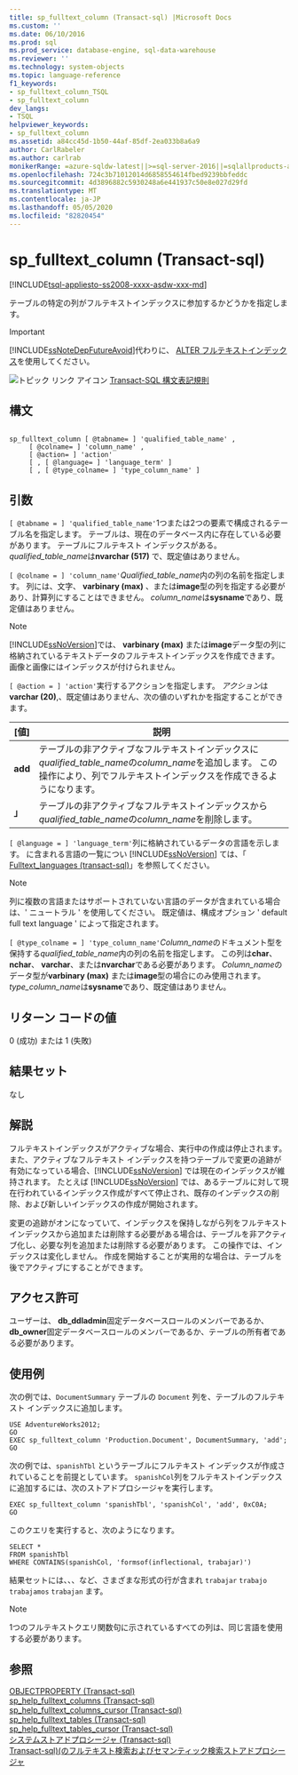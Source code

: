 ```yaml
---
title: sp_fulltext_column (Transact-sql) |Microsoft Docs
ms.custom: ''
ms.date: 06/10/2016
ms.prod: sql
ms.prod_service: database-engine, sql-data-warehouse
ms.reviewer: ''
ms.technology: system-objects
ms.topic: language-reference
f1_keywords:
- sp_fulltext_column_TSQL
- sp_fulltext_column
dev_langs:
- TSQL
helpviewer_keywords:
- sp_fulltext_column
ms.assetid: a84cc45d-1b50-44af-85df-2ea033b8a6a9
author: CarlRabeler
ms.author: carlrab
monikerRange: =azure-sqldw-latest||>=sql-server-2016||=sqlallproducts-allversions||>=sql-server-linux-2017||=azuresqldb-mi-current
ms.openlocfilehash: 724c3b71012014d6858554614fbed9239bbfeddc
ms.sourcegitcommit: 4d3896882c5930248a6e441937c50e8e027d29fd
ms.translationtype: MT
ms.contentlocale: ja-JP
ms.lasthandoff: 05/05/2020
ms.locfileid: "82820454"
---
```

# <a name="sp_fulltext_column-transact-sql"></a>sp_fulltext_column (Transact-sql)
[!INCLUDE[tsql-appliesto-ss2008-xxxx-asdw-xxx-md](../../includes/tsql-appliesto-ss2008-xxxx-asdw-xxx-md.md)]

  テーブルの特定の列がフルテキストインデックスに参加するかどうかを指定します。  
  
> [!IMPORTANT]  
>  [!INCLUDE[ssNoteDepFutureAvoid](../../includes/ssnotedepfutureavoid-md.md)]代わりに、 [ALTER フルテキストインデックス](../../t-sql/statements/alter-fulltext-index-transact-sql.md)を使用してください。  
  
 ![トピック リンク アイコン](../../database-engine/configure-windows/media/topic-link.gif "トピック リンク アイコン") [Transact-SQL 構文表記規則](../../t-sql/language-elements/transact-sql-syntax-conventions-transact-sql.md)  
  
## <a name="syntax"></a>構文  
  
```  
  
sp_fulltext_column [ @tabname= ] 'qualified_table_name' ,   
     [ @colname= ] 'column_name' ,   
     [ @action= ] 'action'   
     [ , [ @language= ] 'language_term' ]   
     [ , [ @type_colname= ] 'type_column_name' ]  
```  
  
## <a name="arguments"></a>引数  
`[ @tabname = ] 'qualified_table_name'`1つまたは2つの要素で構成されるテーブル名を指定します。 テーブルは、現在のデータベース内に存在している必要があります。 テーブルにフルテキスト インデックスがある。 *qualified_table_name*は**nvarchar (517)** で、既定値はありません。  
  
`[ @colname = ] 'column_name'`*Qualified_table_name*内の列の名前を指定します。 列には、文字、 **varbinary (max)** 、または**image**型の列を指定する必要があり、計算列にすることはできません。 *column_name*は**sysname**であり、既定値はありません。  
  
> [!NOTE]  
>  [!INCLUDE[ssNoVersion](../../includes/ssnoversion-md.md)]では、 **varbinary (max)** または**image**データ型の列に格納されているテキストデータのフルテキストインデックスを作成できます。 画像と画像にはインデックスが付けられません。  
  
`[ @action = ] 'action'`実行するアクションを指定します。 *アクション*は**varchar (20)**,、既定値はありません、次の値のいずれかを指定することができます。  
  
|[値]|説明|  
|-----------|-----------------|  
|**add**|テーブルの非アクティブなフルテキストインデックスに*qualified_table_name*の*column_name*を追加します。 この操作により、列でフルテキストインデックスを作成できるようになります。|  
|**」**|テーブルの非アクティブなフルテキストインデックスから*qualified_table_name*の*column_name*を削除します。|  
  
`[ @language = ] 'language_term'`列に格納されているデータの言語を示します。 に含まれる言語の一覧につい [!INCLUDE[ssNoVersion](../../includes/ssnoversion-md.md)] ては、「 [Fulltext_languages &#40;transact-sql&#41;](../../relational-databases/system-catalog-views/sys-fulltext-languages-transact-sql.md)」を参照してください。  
  
> [!NOTE]  
>  列に複数の言語またはサポートされていない言語のデータが含まれている場合は、' ニュートラル ' を使用してください。 既定値は、構成オプション ' default full text language ' によって指定されます。  
  
`[ @type_colname = ] 'type_column_name'`*Column_name*のドキュメント型を保持する*qualified_table_name*内の列の名前を指定します。 この列は**char**、 **nchar**、 **varchar**、または**nvarchar**である必要があります。 *Column_name*のデータ型が**varbinary (max)** または**image**型の場合にのみ使用されます。 *type_column_name*は**sysname**であり、既定値はありません。  
  
## <a name="return-code-values"></a>リターン コードの値  
 0 (成功) または 1 (失敗)  
  
## <a name="result-sets"></a>結果セット  
 なし  
  
## <a name="remarks"></a>解説  
 フルテキストインデックスがアクティブな場合、実行中の作成は停止されます。 また、アクティブなフルテキスト インデックスを持つテーブルで変更の追跡が有効になっている場合、[!INCLUDE[ssNoVersion](../../includes/ssnoversion-md.md)] では現在のインデックスが維持されます。 たとえば [!INCLUDE[ssNoVersion](../../includes/ssnoversion-md.md)] では、あるテーブルに対して現在行われているインデックス作成がすべて停止され、既存のインデックスの削除、および新しいインデックスの作成が開始されます。  
  
 変更の追跡がオンになっていて、インデックスを保持しながら列をフルテキストインデックスから追加または削除する必要がある場合は、テーブルを非アクティブ化し、必要な列を追加または削除する必要があります。 この操作では、インデックスは変化しません。 作成を開始することが実用的な場合は、テーブルを後でアクティブにすることができます。  
  
## <a name="permissions"></a>アクセス許可  
 ユーザーは、 **db_ddladmin**固定データベースロールのメンバーであるか、 **db_owner**固定データベースロールのメンバーであるか、テーブルの所有者である必要があります。  
  
## <a name="examples"></a>使用例  
 次の例では、`DocumentSummary` テーブルの `Document` 列を、テーブルのフルテキスト インデックスに追加します。  
  
```  
USE AdventureWorks2012;  
GO  
EXEC sp_fulltext_column 'Production.Document', DocumentSummary, 'add';  
GO  
```  
  
 次の例では、`spanishTbl` というテーブルにフルテキスト インデックスが作成されていることを前提としています。 `spanishCol`列をフルテキストインデックスに追加するには、次のストアドプロシージャを実行します。  
  
```  
EXEC sp_fulltext_column 'spanishTbl', 'spanishCol', 'add', 0xC0A;  
GO  
```  
  
 このクエリを実行すると、次のようになります。  
  
```  
SELECT *   
FROM spanishTbl   
WHERE CONTAINS(spanishCol, 'formsof(inflectional, trabajar)')  
```  
  
 結果セットには、、、など、さまざまな形式の行が含まれ `trabajar` `trabajo` `trabajamos` `trabajan` ます。  
  
> [!NOTE]  
>  1つのフルテキストクエリ関数句に示されているすべての列は、同じ言語を使用する必要があります。  
  
## <a name="see-also"></a>参照  
 [OBJECTPROPERTY &#40;Transact-sql&#41;](../../t-sql/functions/objectproperty-transact-sql.md)   
 [sp_help_fulltext_columns &#40;Transact-sql&#41;](../../relational-databases/system-stored-procedures/sp-help-fulltext-columns-transact-sql.md)   
 [sp_help_fulltext_columns_cursor &#40;Transact-sql&#41;](../../relational-databases/system-stored-procedures/sp-help-fulltext-columns-cursor-transact-sql.md)   
 [sp_help_fulltext_tables &#40;Transact-sql&#41;](../../relational-databases/system-stored-procedures/sp-help-fulltext-tables-transact-sql.md)   
 [sp_help_fulltext_tables_cursor &#40;Transact-sql&#41;](../../relational-databases/system-stored-procedures/sp-help-fulltext-tables-cursor-transact-sql.md)   
 [システムストアドプロシージャ &#40;Transact-sql&#41;](../../relational-databases/system-stored-procedures/system-stored-procedures-transact-sql.md)   
 [Transact-sql&#41;&#40;のフルテキスト検索およびセマンティック検索ストアドプロシージャ](../../relational-databases/system-stored-procedures/full-text-search-and-semantic-search-stored-procedures-transact-sql.md)  
  
  
